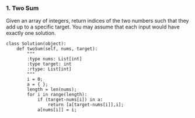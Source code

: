 ### 1. Two Sum

Given an array of integers, return indices of the two numbers such that they add up to a specific target.
You may assume that each input would have exactly one solution.

```
class Solution(object):
    def twoSum(self, nums, target):
        """
        :type nums: List[int]
        :type target: int
        :rtype: List[int]
        """
        i = 0;
        a = { };
        length = len(nums);
        for i in range(length):
            if (target-nums[i]) in a:
                return [a[target-nums[i]],i];
            a[nums[i]] = i;
```
